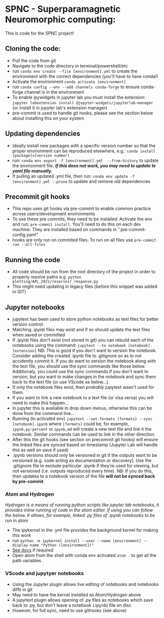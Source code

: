 # SPNC - Superparamagnetic Neuromorphic computing:

This is code for the SPNC project!

## Cloning the code:

- Pull the code from git
- Navigate to the code directory in terminal/powershell/etc
- run `conda env create --file [environment].yml` to create the environment with the correct dependencies (you'll have to have conda!)
- Activate the environment `conda activate [environment]`
- run `conda config --env --add channels conda-forge` to ensure conda-forge channel is in the environment
- To enable ipywidgets in jupyter lab you must install the extension: `jupyter labextension install @jupyter-widgets/jupyterlab-manager` (or install it in jupyter lab's extension manager)
- pre-commit is used to handle git hooks, please see the section below about installing this on your system


## Updating dependencies
-  Ideally install new packages with a specific version number so that the proper environment can be reproduced elsewhere, e.g.: `conda install [package]=[version number]`
- run: `conda env export -f [environment].yml  --from-history` to update the environment file. ***If this does not work, you may need to update te yaml file manually.***
- If pulling an updated .yml file, then run: `conda env update -f [environment].yml --prune` to update and remove old dependencies

## Precommit git hooks
- This repo uses git hooks via pre-commit to enable common practice across users/development environments
- To use these pre commits, they need to be installed. Activate the env and run: ```pre-commit install```. You'll need to do this on each dev machine. They are installed based on commands in ".pre-commit-config.yaml"
- hooks are only run on commited files. To run on all files use ```pre-commit run --all-files```


## Running the code
- All code should be run from the root directory of the project in order to properly resolve paths e.g.
    ``` python plotting/APL_2021/reservoir_response.py ```
- This might need updating in legacy files (before this snippet was added in GIT)

## Jupyter notebooks
- jupytext has been used to store python notebooks as text files for better version control.
- Matching .ipynb files may exist and if so should update the text files when saved or committed
- If .ipynb files don't exist (not stored in git) you can rebuild each of the notebooks using the command: `jupytext --to notebook [notebook].[extension]` NB: This is good if you don't want to version the notebook. Consider adding the created .ipynb file to .gitignore so as to not accidently commit it. If you do want to version the notebook along with the text file, you should use the sync commands like those below. Additionaly, you could use the sync commands if you don't want to version, but you want to make changes in the notebook and sync them back to the text file (or use VScode as below...).
- If only the notebook files exist, then *probably* jupytext wasn't used for them.
- If you want to link a new notebook to a text file (or visa versa) you will need to make this happen...
- In jupyter this is avaliable in drop down menus, otherwise this can be done from the command line...
- Running (in activated env) ``` jupytext --set-formats [formats] --sync [notebook].ipynb ``` where ```[formats]``` could be, for example, ``` ipynb,py:percent ``` or ``` ipynb,md ``` will create a new text file and link it the notebook. Similar commands can be used to link in the other direction.
- After this the git hooks (see section on precommit git hooks) will ensure the linked files are synced based on timestamp (Jupyter Lab will handle this as well on save if used)
- .ipynb versions should only be versioned in git if the outputs want to be versioned (e.g. code acting as documentation or discovery). Use the .gitignore file to exclude particular .ipynb if they're used for viewing, but not versioned (i.e. outputs reproduced every time). NB: If you do this, then updates to a notebook version of the file **will not be synced back by pre-commit**.

### Atom and Hydrogen
*Hydrogen is a means of running python scripts like jupyter lab notebooks, it provides inline running of code in the atom editor. If using you can follow the below. It allows, for example, linked .py files of .ipynb notebooks to be run in atom*
- The ipykernel in the .yml file provides the background kernel for making this work
- run `python -m ipykernel install --user --name [environment] --display-name "Python ([environment])"`
- [See docs](https://ipython.readthedocs.io/en/stable/install/kernel_install.html) if required
- Open atom from the shell with conda env activated `atom .` to get all the path variables

### VScode and jupytyer notebooks
- Using the Jupyter plugin allows live editing of notebooks and notebooks diffs in git
- May need to have the kernel installed as Atom/Hydrogen above
- A jupytext plugin allows opening of .py files as notebooks which save back to .py, but don't leave a notebook (.ipynb) file on disc
- However, for full sync, need to use githooks (see above)

